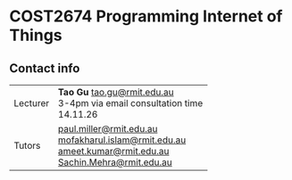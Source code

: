 # COST2674 Programming Internet of Things

## Contact info

|          |                                                              |
| -------- | ------------------------------------------------------------ |
| Lecturer | **Tao Gu** tao.gu@rmit.edu.au<br />3-4pm via email consultation time<br />14.11.26 |
| Tutors   | paul.miller@rmit.edu.au<br />mofakharul.islam@rmit.edu.au<br />ameet.kumar@rmit.edu.au<br />Sachin.Mehra@rmit.edu.au |

